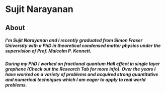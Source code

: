 # Sujit Narayanan 


## About 
##### I'm Sujit Narayanan and I recently graduated from Simon Fraser University with a PhD in theoretical condensed matter physics under the supervision of Prof. Malcolm P. Kennett. 
##### During my PhD I worked on fractional quantum Hall effect in single layer graphene (Check out the Research Tab for more info). Over the years I have worked on a variety of problems and acquired strong quantitative and numerical techniques which I am eager to apply to real world problems. 

